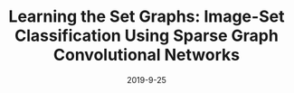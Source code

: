 ---
title: "Learning the Set Graphs: Image-Set Classification Using Sparse Graph Convolutional Networks"
collection: publications
permalink: /publication/2019-9-25-paper-title-number-3
date: 2019-9-25
venue: '<b>Haoliang Sun</b>, Xiantong Zhen, and Yilong Yin. IEEE International Conference on Image Processing, (ICIP)'
---